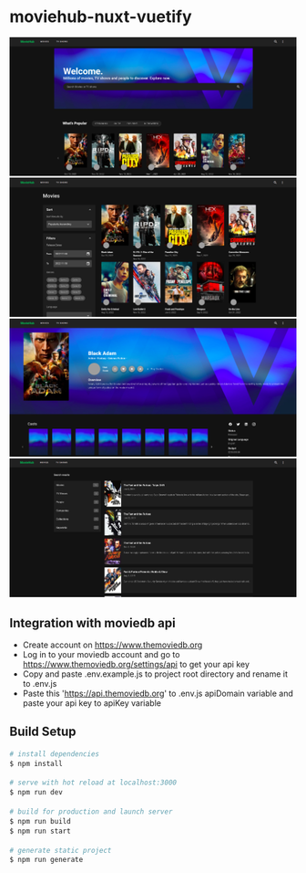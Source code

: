 # moviehub-nuxt-vuetify

<!-- WEBSITE SCREENSHOT -->
![Website Screen Shot](home.png)
![Website Screen Shot](movies.png)
![Website Screen Shot](movie.png)
![Website Screen Shot](search.png)

## Integration with moviedb api
* Create account on https://www.themoviedb.org
* Log in to your moviedb account and go to https://www.themoviedb.org/settings/api to get your api key
* Copy and paste .env.example.js to project root directory and rename it to .env.js
* Paste this 'https://api.themoviedb.org' to .env.js apiDomain variable and paste your api key to  apiKey variable

## Build Setup

```bash
# install dependencies
$ npm install

# serve with hot reload at localhost:3000
$ npm run dev

# build for production and launch server
$ npm run build
$ npm run start

# generate static project
$ npm run generate
```